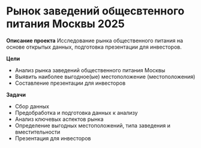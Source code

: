 # Рынок заведений общесвтенного питания Москвы 2025
**Описание проекта**
Исследование рынка общественного питания на основе открытых данных, подготовка презентации для инвесторов.

**Цели**
- Анализ рынка заведений общественного питания Москвы
- Выявить наиболее выгодное(ые) местоположение (местоположения)
- Составление презентации для инвесторов

**Задачи**
- Сбор данных
- Предобработка и подготовка данных к анализу
- Анализ ключевых аспектов рынка
- Определение выгодных местоположений, типа заведения и вместительности
- Презентация для инвесторов
